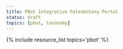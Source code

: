 ```yaml
---
title: PBot Integrative Paleobotany Portal
status: draft
topics: [pbot, taxonomy]
---
```


{% include resource_list topics='pbot' %}
